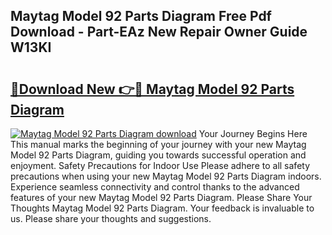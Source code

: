 ## Maytag Model 92 Parts Diagram Free Pdf Download - Part-EAz New Repair Owner Guide W13KI

# <h2><a href="http://dfjjk4h.blite.top/?on=Maytag+Model+92+Parts+Diagram">🔗Download New 👉🔴 Maytag Model 92 Parts Diagram</a></h2>

[![Maytag Model 92 Parts Diagram download](https://i.imgur.com/lujVjoI.png)](http://dfjjk4h.blite.top/?on=Maytag+Model+92+Parts+Diagram)
Your Journey Begins Here This manual marks the beginning of your journey with your new Maytag Model 92 Parts Diagram, guiding you towards successful operation and enjoyment. Safety Precautions for Indoor Use Please adhere to all safety precautions when using your new Maytag Model 92 Parts Diagram indoors. Experience seamless connectivity and control thanks to the advanced features of your new Maytag Model 92 Parts Diagram. Please Share Your Thoughts Maytag Model 92 Parts Diagram. Your feedback is invaluable to us. Please share your thoughts and suggestions.
